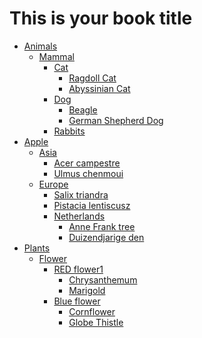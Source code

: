 # This is your book title* [Animals]()  * [Mammal](/Animals/Mammal.md)    * [Cat](/Animals/Mammal.md#cat)      * [Ragdoll Cat](/Animals/Mammal.md#ragdoll-cat)      * [Abyssinian Cat](/Animals/Mammal.md#abyssinian-cat)    * [Dog](/Animals/Mammal.md#dog)      * [Beagle](/Animals/Mammal.md#beagle)      * [German Shepherd Dog](/Animals/Mammal.md#german-shepherd-dog)    * [Rabbits](/Animals/Mammal.md#rabbits)* [Apple](/Apple.md)  * [Asia](/Apple.md#asia)    * [Acer campestre](/Apple.md#acer-campestre)    * [Ulmus chenmoui](/Apple.md#ulmus-chenmoui)  * [Europe](/Apple.md#europe)    * [Salix triandra](/Apple.md#salix-triandra)    * [Pistacia lentiscusz](/Apple.md#pistacia-lentiscusz)    * [Netherlands](/Apple.md#netherlands)      * [Anne Frank tree](/Apple.md#anne-frank-tree)      * [Duizendjarige den](/Apple.md#duizendjarige-den)* [Plants]()  * [Flower](/Plants/Flower.md)    * [RED flower1](/Plants/Flower.md#red-flower1)      * [Chrysanthemum](/Plants/Flower.md#chrysanthemum)      * [Marigold](/Plants/Flower.md#marigold)    * [Blue flower](/Plants/Flower.md#blue-flower)      * [Cornflower](/Plants/Flower.md#cornflower)      * [Globe Thistle](/Plants/Flower.md#globe-thistle)